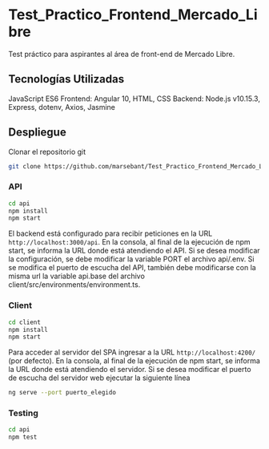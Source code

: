 # Test_Practico_Frontend_Mercado_Libre
Test práctico para aspirantes al área de front-end de Mercado Libre.

## Tecnologías Utilizadas

JavaScript ES6
Frontend: Angular 10, HTML, CSS
Backend: Node.js v10.15.3, Express, dotenv, Axios, Jasmine

## Despliegue

Clonar el repositorio git
```bash
git clone https://github.com/marsebant/Test_Practico_Frontend_Mercado_Libre.git
```

### API

```bash
cd api
npm install
npm start
```

El backend está configurado para recibir peticiones en la URL `http://localhost:3000/api`.
En la consola, al final de la ejecución de npm start, se informa la URL donde está atendiendo el API.
Si se desea modificar la configuración, se debe modificar la variable PORT el archivo api/.env. 
Si se modifica el puerto de escucha del API, también debe modificarse con la misma url la variable api.base del archivo client/src/environments/environment.ts.

### Client

```bash
cd client
npm install
npm start
```

Para acceder al servidor del SPA ingresar a la URL `http://localhost:4200/` (por defecto).
En la consola, al final de la ejecución de npm start, se informa la URL donde está atendiendo el servidor.
Si se desea modificar el puerto de escucha del servidor web ejecutar la siguiente línea
```bash
ng serve --port puerto_elegido
```

### Testing

```bash
cd api
npm test
```